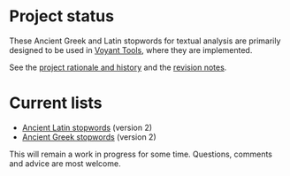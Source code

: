 # Project status

These Ancient Greek and Latin stopwords for textual analysis are primarily designed to be used in [Voyant Tools](http://voyant-tools.org/), where they are implemented.

See the [project rationale and history](rationale.md) and the [revision notes](revision_notes.md).

# Current lists

* [Ancient Latin stopwords](stopwords_latin.txt) (version 2)
* [Ancient Greek stopwords](stopwords_greek.txt) (version 2)

This will remain a work in progress for some time. Questions, comments and advice are most welcome.
